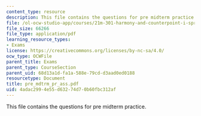```yaml
---
content_type: resource
description: This file contains the questions for pre midterm practice.
file: /ol-ocw-studio-app/courses/21m-301-harmony-and-counterpoint-i-spring-2005/4adac2994e55d63274d70b60fbc312af_pre_mdtrm_pr_ass.pdf
file_size: 66266
file_type: application/pdf
learning_resource_types:
- Exams
license: https://creativecommons.org/licenses/by-nc-sa/4.0/
ocw_type: OCWFile
parent_title: Exams
parent_type: CourseSection
parent_uid: 68d13a1d-fa1a-588e-79cd-d3aad0ed0188
resourcetype: Document
title: pre_mdtrm_pr_ass.pdf
uid: 4adac299-4e55-d632-74d7-0b60fbc312af
---
```

This file contains the questions for pre midterm practice.